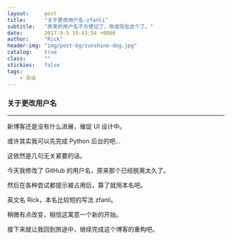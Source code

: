 ```yaml
---
layout:     post
title:      "关于更改用户名-zfanli"
subtitle:   "原来的用户名不方便记了，改成现在这个了。"
date:       2017-9-5 19:43:54 +0800
author:     "Rick"
header-img: "img/post-bg/sunshine-dog.jpg"
catalog:    true
class:      ""
stickies:   false
tags:
    - 杂谈
---
```


### 关于更改用户名
***

新博客还是没有什么进展，催促 UI 设计中。

或许其实我可以先完成 Python 后台的吧...

这依然是几句无关紧要的话。

今天我修改了 GitHub 的用户名，原来那个已经脱离太久了。

然后在各种尝试都提示被占用后，算了就用本名吧。

英文名 Rick，本名比较短的写法 zfanli。

稍微有点改变，相信这寓意一个新的开始。

接下来就让我回到旅途中，继续完成这个博客的重构吧。
